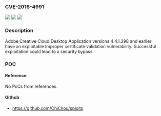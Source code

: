 ### [CVE-2018-4991](https://cve.mitre.org/cgi-bin/cvename.cgi?name=CVE-2018-4991)
![](https://img.shields.io/static/v1?label=Product&message=Creative%20Cloud%20Desktop%20Application%204.4.1.298%20and%20earlier%20versions&color=blue)
![](https://img.shields.io/static/v1?label=Version&message=Creative%20Cloud%20Desktop%20Application%204.4.1.298%20and%20earlier%20versions%20&color=brightgreen)
![](https://img.shields.io/static/v1?label=Vulnerability&message=Improper%20certificate%20validation&color=brightgreen)

### Description

Adobe Creative Cloud Desktop Application versions 4.4.1.298 and earlier have an exploitable Improper certificate validation vulnerability. Successful exploitation could lead to a security bypass.

### POC

#### Reference
No PoCs from references.

#### Github
- https://github.com/ChiChou/sploits

